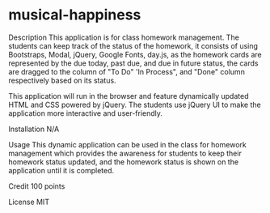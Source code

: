 # musical-happiness

Description
This application is for class homework management.  The students can keep track of the status of the homework, it consists of using Bootstraps, Modal, jQuery, Google Fonts, day.js, as the homework cards are represented by the due today, past due, and due in future status, the cards are dragged to the column of "To Do" 'In Process", and "Done" column respectively based on its status. 

This application will run in the browser and feature dynamically updated HTML and CSS powered by jQuery. The students use jQuery UI to make the application more interactive and user-friendly.

Installation
N/A

Usage
This dynamic application can be used in the class for homework management which provides the awareness for students to keep their homework status updated, and the homework status is shown on the application until it is completed. 

Credit 
100 points

License
MIT

